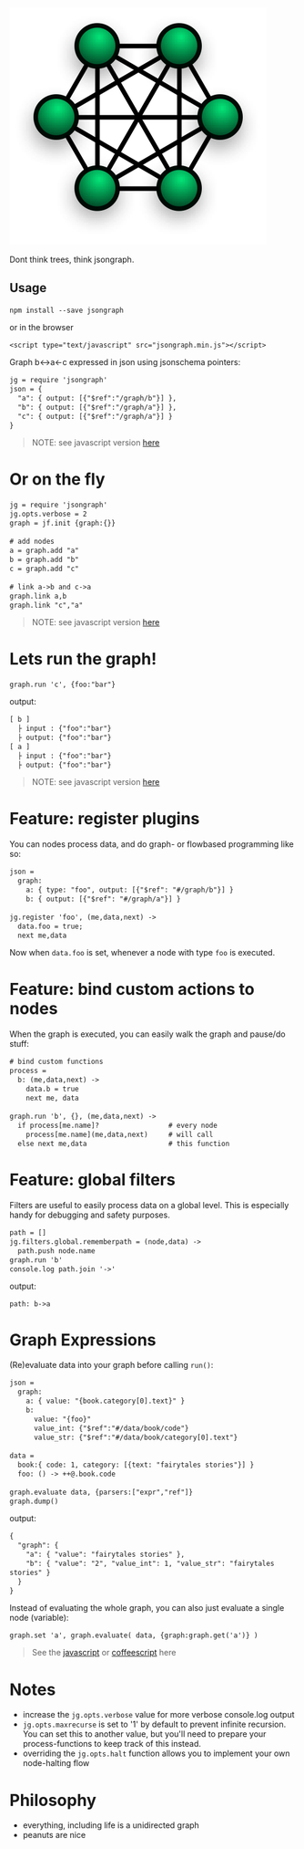 <img alt="" src="logo.png"/>

Dont think trees, think jsongraph.

## Usage 

    npm install --save jsongraph

or in the browser    

    <script type="text/javascript" src="jsongraph.min.js"></script>

Graph b<->a<-c expressed in json using jsonschema pointers:

    jg = require 'jsongraph' 
    json = {
      "a": { output: [{"$ref":"/graph/b"}] },
      "b": { output: [{"$ref":"/graph/a"}] },
      "c": { output: [{"$ref":"/graph/a"}] }
    }

> NOTE: see javascript version [here](/test/test.js)

# Or on the fly 

    jg = require 'jsongraph' 
    jg.opts.verbose = 2
    graph = jf.init {graph:{}}

    # add nodes
    a = graph.add "a"
    b = graph.add "b"
    c = graph.add "c"

    # link a->b and c->a
    graph.link a,b
    graph.link "c","a"

> NOTE: see javascript version [here](/test/functional.js)

# Lets run the graph!

    graph.run 'c', {foo:"bar"}

output:

    [ b ]
      ├ input : {"foo":"bar"}
      ├ output: {"foo":"bar"}
    [ a ]
      ├ input : {"foo":"bar"}
      ├ output: {"foo":"bar"}
 
> NOTE: see javascript version [here](/test/test.js)

# Feature: register plugins

You can nodes process data, and do graph- or flowbased programming like so:

    json =
      graph:
        a: { type: "foo", output: [{"$ref": "#/graph/b"}] }
        b: { output: [{"$ref": "#/graph/a"}] }

    jg.register 'foo', (me,data,next) ->
      data.foo = true;
      next me,data

Now when `data.foo` is set, whenever a node with type `foo` is executed.

# Feature: bind custom actions to nodes 

When the graph is executed, you can easily walk the graph and pause/do stuff:

    # bind custom functions
    process = 
      b: (me,data,next) ->
        data.b = true
        next me, data 

    graph.run 'b', {}, (me,data,next) -> 
      if process[me.name]?                 # every node
        process[me.name](me,data,next)     # will call
      else next me,data                    # this function

# Feature: global filters

Filters are useful to easily process data on a global level.
This is especially handy for debugging and safety purposes.

    path = []
    jg.filters.global.rememberpath = (node,data) ->
      path.push node.name
    graph.run 'b'
    console.log path.join '->'

output:

    path: b->a

# Graph Expressions

(Re)evaluate data into your graph before calling `run()`:

    json =
      graph:
        a: { value: "{book.category[0].text}" }
        b:
          value: "{foo}"
          value_int: {"$ref":"#/data/book/code"}
          value_str: {"$ref":"#/data/book/category[0].text"}

    data = 
      book:{ code: 1, category: [{text: "fairytales stories"}] }
      foo: () -> ++@.book.code

    graph.evaluate data, {parsers:["expr","ref"]}
    graph.dump()

output:

    {
      "graph": {
        "a": { "value": "fairytales stories" },
        "b": { "value": "2", "value_int": 1, "value_str": "fairytales stories" }
      }
    }

Instead of evaluating the whole graph, you can also just evaluate a single node (variable):

    graph.set 'a', graph.evaluate( data, {graph:graph.get('a')} )

> See the [javascript](/test/expressions.js) or [coffeescript](/test/expressions.coffee) here

# Notes 

* increase the `jg.opts.verbose` value for more verbose console.log output
* `jg.opts.maxrecurse` is set to '1' by default to prevent infinite recursion. 
You can set this to another value, but you'll need to prepare your process-functions to keep track of this instead.
* overriding the `jg.opts.halt` function allows you to implement your own node-halting flow

# Philosophy

* everything, including life is a unidirected graph
* peanuts are nice

